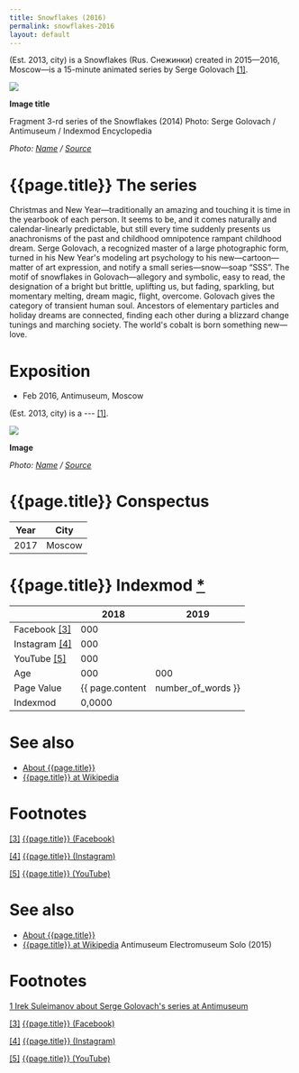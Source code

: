 ```yaml
---
title: Snowflakes (2016)
permalink: snowflakes-2016
layout: default
---
```


(Est. 2013, city) is a Snowflakes (Rus. Снежинки) created in 2015—2016, Moscow—is a 15-minute animated series by Serge Golovach <span id="a1">[\[1\]](#f1)</span>.

![](/encyclopedia/images/snowflakes.jpg)

**Image title**

Fragment 3-rd series of the Snowflakes (2014)
Photo: Serge Golovach / Antimuseum / Indexmod Encyclopedia

*Photo: [Name](index) / [Source](index)*

# {{page.title}} The series

Christmas and New Year—traditionally an amazing and touching it is time in the yearbook of each person. It seems to be, and it comes naturally and calendar-linearly predictable, but still every time suddenly presents us anachronisms of the past and childhood omnipotence rampant childhood dream. Serge Golovach, a recognized master of a large photographic form, turned in his New Year's modeling art psychology to his new—cartoon—matter of art expression, and notify a small series—snow—soap “SSS”. The motif of snowflakes in Golovach—allegory and symbolic, easy to read, the designation of a bright but brittle, uplifting us, but fading, sparkling, but momentary melting, dream magic, flight, overcome. Golovach gives the category of transient human soul. Ancestors of elementary particles and holiday dreams are connected, finding each other during a blizzard change tunings and marching society. The world's cobalt is born something new—love.

# Exposition

+ Feb 2016, Antimuseum, Moscow

(Est. 2013, city) is a --- <span id="a1">[\[1\]](#f1)</span>.

![](/encyclopedia/images/{{page.permalink}}.jpg)

**Image**

*Photo: [Name](index) / [Source](index)*

# {{page.title}} Conspectus

|Year|City|
|-|-|
|2017|Moscow|

# {{page.title}} Indexmod [*](indexmod)

||2018|2019|
|-|-|-|
|Facebook <span id="a3">[\[3\]](#f3)</span>|000||
|Instagram <span id="a4">[\[4\]](#f4)</span>|000||
|YouTube <span id="a5">[\[5\]](#f5)</span>|000||
|Age|000|000|
|Page Value|{{ page.content | number_of_words }}||
|Indexmod|0,0000||

# See also

+ [About {{page.title}}](index)
+ [{{page.title}} at Wikipedia](index)

# Footnotes

[[3]](#a3) <span id="f3"></span> [{{page.title}} (Facebook)](index)

[[4]](#a4) <span id="f4"></span> [{{page.title}} (Instagram)](index)

[[5]](#a5) <span id="f5"></span> [{{page.title}} (YouTube)](index)


# See also

+ [About {{page.title}}](index)
+ [{{page.title}} at Wikipedia](index)
Antimuseum
Electromuseum
Solo (2015)

# Footnotes

[1 Irek Suleimanov about Serge Golovach's series at Antimuseum](index)

[[3]](#a3) <span id="f3"></span> [{{page.title}} (Facebook)](index)

[[4]](#a4) <span id="f4"></span> [{{page.title}} (Instagram)](index)

[[5]](#a5) <span id="f5"></span> [{{page.title}} (YouTube)](index)
